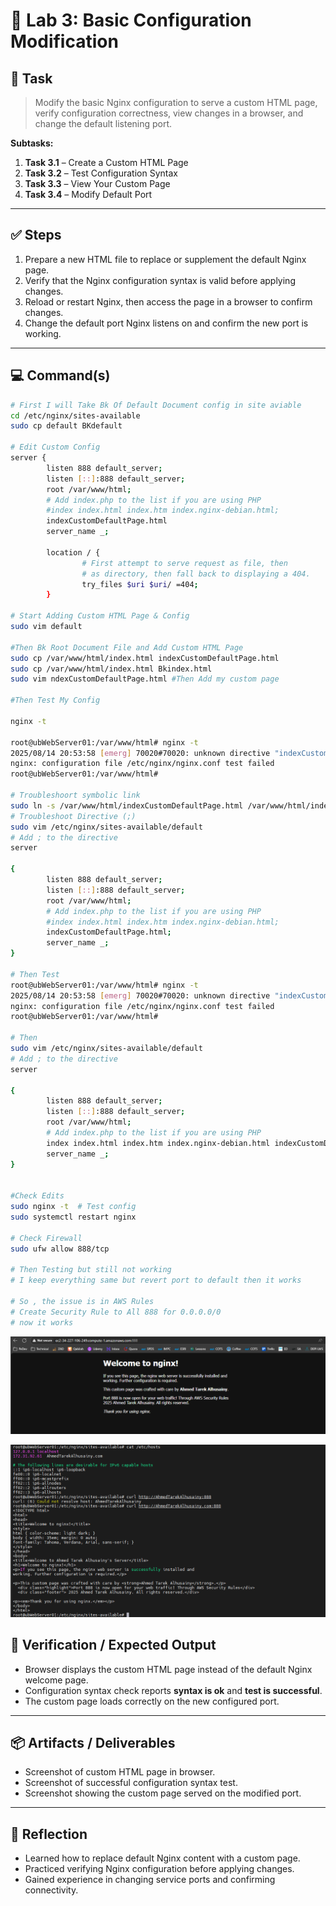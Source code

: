 
# 🧪 Lab 3: Basic Configuration Modification

## 📝 Task

> Modify the basic Nginx configuration to serve a custom HTML page, verify configuration correctness, view changes in a browser, and change the default listening port.

**Subtasks:**

1. **Task 3.1** – Create a Custom HTML Page
2. **Task 3.2** – Test Configuration Syntax
3. **Task 3.3** – View Your Custom Page
4. **Task 3.4** – Modify Default Port

---

## ✅ Steps

1. Prepare a new HTML file to replace or supplement the default Nginx page.
2. Verify that the Nginx configuration syntax is valid before applying changes.
3. Reload or restart Nginx, then access the page in a browser to confirm changes.
4. Change the default port Nginx listens on and confirm the new port is working.

---

## 💻 Command(s)

```bash
# First I will Take Bk Of Default Document config in site aviable 
cd /etc/nginx/sites-available
sudo cp default BKdefault

# Edit Custom Config 
server {
        listen 888 default_server;
        listen [::]:888 default_server;
        root /var/www/html;
        # Add index.php to the list if you are using PHP
        #index index.html index.htm index.nginx-debian.html;
        indexCustomDefaultPage.html
        server_name _;

        location / {
                # First attempt to serve request as file, then
                # as directory, then fall back to displaying a 404.
                try_files $uri $uri/ =404;
        }

# Start Adding Custom HTML Page & Config
sudo vim default

#Then Bk Root Document File and Add Custom HTML Page
sudo cp /var/www/html/index.html indexCustomDefaultPage.html
sudo cp /var/www/html/index.html Bkindex.html 
sudo vim ndexCustomDefaultPage.html #Then Add my custom page

#Then Test My Config 

nginx -t 

root@ubWebServer01:/var/www/html# nginx -t
2025/08/14 20:53:58 [emerg] 70020#70020: unknown directive "indexCustomDefaultPage.html" in /etc/nginx/sites-enabled/default:46
nginx: configuration file /etc/nginx/nginx.conf test failed
root@ubWebServer01:/var/www/html#

# Troubleshoort symbolic link 
sudo ln -s /var/www/html/indexCustomDefaultPage.html /var/www/html/index.html
# Troubleshoot Directive (;)
sudo vim /etc/nginx/sites-available/default
# Add ; to the directive
server 

{
        listen 888 default_server;
        listen [::]:888 default_server;
        root /var/www/html;
        # Add index.php to the list if you are using PHP
        #index index.html index.htm index.nginx-debian.html;
        indexCustomDefaultPage.html;
        server_name _;
}

# Then Test 
root@ubWebServer01:/var/www/html# nginx -t
2025/08/14 20:53:58 [emerg] 70020#70020: unknown directive "indexCustomDefaultPage.html" in /etc/nginx/sites-enabled/default:46
nginx: configuration file /etc/nginx/nginx.conf test failed
root@ubWebServer01:/var/www/html#

# Then 
sudo vim /etc/nginx/sites-available/default
# Add ; to the directive
server 

{
        listen 888 default_server;
        listen [::]:888 default_server;
        root /var/www/html;
        # Add index.php to the list if you are using PHP
        index index.html index.htm index.nginx-debian.html indexCustomDefaultPage.html;
        server_name _;
}


#Check Edits 
sudo nginx -t  # Test config
sudo systemctl restart nginx

# Check Firewall 
sudo ufw allow 888/tcp

# Then Testing but still not working 
# I keep everything same but revert port to default then it works 

# So , the issue is in AWS Rules 
# Create Security Rule to All 888 for 0.0.0.0/0 
# now it works

```
![CustomPageNginx](../../Assets/CustomPageNginx.png)

![Config Local Host File](../../Assets/ConfigLocalHost.png)

## 🔎 Verification / Expected Output

* Browser displays the custom HTML page instead of the default Nginx welcome page.
* Configuration syntax check reports **syntax is ok** and **test is successful**.
* The custom page loads correctly on the new configured port.

---

## 📦 Artifacts / Deliverables

* Screenshot of custom HTML page in browser.
* Screenshot of successful configuration syntax test.
* Screenshot showing the custom page served on the modified port.

---

## 🧠 Reflection

* Learned how to replace default Nginx content with a custom page.
* Practiced verifying Nginx configuration before applying changes.
* Gained experience in changing service ports and confirming connectivity.

